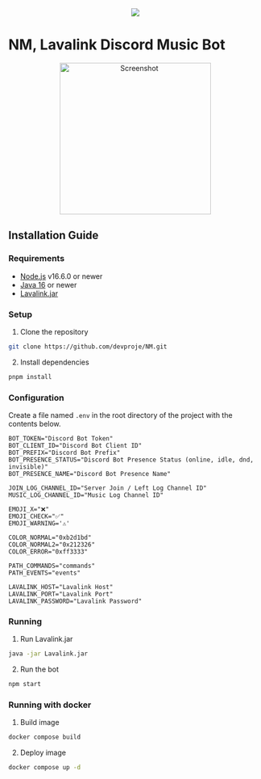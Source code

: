 <center><a href="https://github.com/NY0510/NM"><img src="https://capsule-render.vercel.app/api?type=waving&color=gradient&height=200&section=header&text=NM%&fontSize=65&fontAlignY=35&animation=twinkling&fontColor=b8b8b8" /></a></center>

# NM, Lavalink Discord Music Bot

<p align="center">
  <a href="https://github.com/NY0510/NM">
    <img src="https://media.discordapp.net/attachments/937373622614515732/1042340198073237525/image.png" alt="Screenshot"  height="300">
  </a>

## Installation Guide

### Requirements

-   [Node.js](https://nodejs.org/) v16.6.0 or newer
-   [Java 16](https://adoptium.net/?variant=openjdk16&jvmVariant=hotspot) or newer
-   [Lavalink.jar](https://github.com/freyacodes/Lavalink/releases/latest)

### Setup

1.  Clone the repository

```sh
git clone https://github.com/devproje/NM.git
```

2.  Install dependencies

```sh
pnpm install
```

### Configuration

Create a file named `.env` in the root directory of the project with the contents below.

```env
BOT_TOKEN="Discord Bot Token"
BOT_CLIENT_ID="Discord Bot Client ID"
BOT_PREFIX="Discord Bot Prefix"
BOT_PRESENCE_STATUS="Discord Bot Presence Status (online, idle, dnd, invisible)"
BOT_PRESENCE_NAME="Discord Bot Presence Name"

JOIN_LOG_CHANNEL_ID="Server Join / Left Log Channel ID"
MUSIC_LOG_CHANNEL_ID="Music Log Channel ID"

EMOJI_X="❌"
EMOJI_CHECK="✅"
EMOJI_WARNING='⚠️'

COLOR_NORMAL="0xb2d1bd"
COLOR_NORMAL2="0x212326"
COLOR_ERROR="0xff3333"

PATH_COMMANDS="commands"
PATH_EVENTS="events"

LAVALINK_HOST="Lavalink Host"
LAVALINK_PORT="Lavalink Port"
LAVALINK_PASSWORD="Lavalink Password"
```

### Running

1.  Run Lavalink.jar

```sh
java -jar Lavalink.jar
```

2.  Run the bot

```sh
npm start
```

### Running with docker
1.  Build image
```sh
docker compose build
```
2.  Deploy image
```sh
docker compose up -d
```
